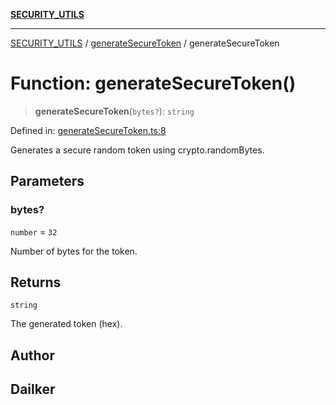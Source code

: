 [**SECURITY_UTILS**](../../README.md)

***

[SECURITY_UTILS](../../README.md) / [generateSecureToken](../README.md) / generateSecureToken

# Function: generateSecureToken()

> **generateSecureToken**(`bytes?`): `string`

Defined in: [generateSecureToken.ts:8](https://github.com/dailker/everyutil/blob/26e2bb73429918cf0d08899e9efd90b82a42c92e/src/security/generateSecureToken.ts#L8)

Generates a secure random token using crypto.randomBytes.

## Parameters

### bytes?

`number` = `32`

Number of bytes for the token.

## Returns

`string`

The generated token (hex).

## Author

## Dailker
